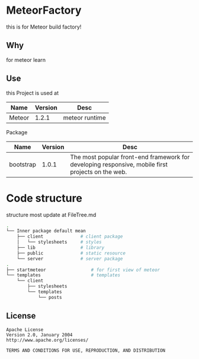# MeteorFactory

this is for Meteor build factory!

## Why

for meteor learn

## Use

this Project is used at

|Name|Version|Desc|
|---|---|---|
|Meteor|1.2.1|meteor runtime|

Package

|Name|Version|Desc|
|---|---|---|
|bootstrap|1.0.1|The most popular front-end framework for developing responsive, mobile first projects on the web.|

# Code structure

structure most update at FileTree.md

```bash
.
└── Inner package default mean
    ├── client  			# client package
    │   └── stylesheets		# styles
    ├── lib					# library
    ├── public				# static resource 
    └── server				# server package
.
├── startmeteor                 # for first view of meteor
└── templates                   # templates
    └── client
        ├── stylesheets
        └── templates
            └── posts
```


License
--------

    Apache License
	Version 2.0, January 2004
	http://www.apache.org/licenses/

	TERMS AND CONDITIONS FOR USE, REPRODUCTION, AND DISTRIBUTION